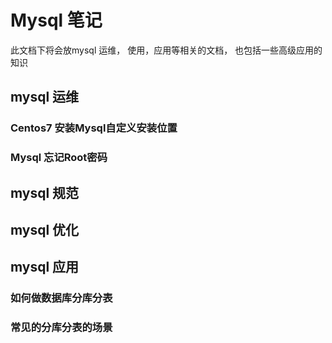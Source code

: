 # Mysql 笔记
此文档下将会放mysql 运维， 使用，应用等相关的文档， 也包括一些高级应用的知识

## mysql 运维
###  Centos7 安装Mysql自定义安装位置

###  Mysql 忘记Root密码

## mysql 规范

## mysql 优化



## mysql 应用

###  如何做数据库分库分表

### 常见的分库分表的场景


